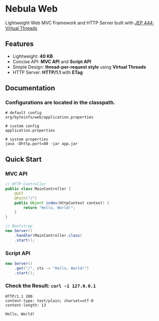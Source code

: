 Nebula Web
==========

Lightweight Web MVC Framework and HTTP Server built with [JEP 444: Virtual Threads](https://openjdk.org/jeps/444)


Features
--------

* Lightweight: **40 KB**
* Concise API: **MVC API** and **Script API**
* Simple Design: **thread-per-request style** using **Virtual Threads**
* HTTP Server: **HTTP/1.1** with **ETag**


Documentation
-------------

### Configurations are located in the classpath.
```
# default config
org/byteinfo/web/application.properties

# custom config
application.properties

# system properties
java -Dhttp.port=80 -jar app.jar
```


Quick Start
-----------

### MVC API
```java
// HTTP Controller
public class MainController {
	@GET
	@Path("/")
	public Object index(HttpContext context) {
		return "Hello, World!";
	}
}

// Bootstrap
new Server()
	.handler(MainController.class)
	.start();
```

### Script API
```java
new Server()
	.get("/", ctx -> "Hello, World!")
	.start();
```

### Check the Result: `curl -i 127.0.0.1`
```
HTTP/1.1 200
content-type: text/plain; charset=utf-8
content-length: 13

Hello, World!
```
